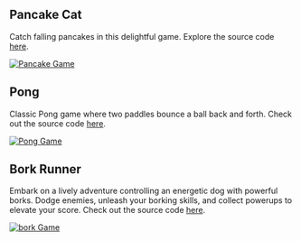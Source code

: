 ## Pancake Cat

Catch falling pancakes in this delightful game. Explore the source code [here](https://github.com/super-turbo-society/turbo-demos/tree/main/pancake-cat).

[![Pancake Game](/_media/pancakegame.png)](https://github.com/super-turbo-society/turbo-demos/tree/main/pancake-cat)

## Pong
Classic Pong game where two paddles bounce a ball back and forth. Check out the source code [here](https://github.com/super-turbo-society/turbo-demos/tree/main/pong).

[![Pong Game](/_media/pongs.png)](https://github.com/super-turbo-society/turbo-demos/tree/main/pong)

## Bork Runner
Embark on a lively adventure controlling an energetic dog with powerful borks. Dodge enemies, unleash your borking skills, and collect powerups to elevate your score.
Check out the source code [here](https://github.com/super-turbo-society/turbo-demos/tree/main/bork-runner).

[![bork Game](/_media/bork.png)](https://github.com/super-turbo-society/turbo-demos/tree/main/bork-runner)

